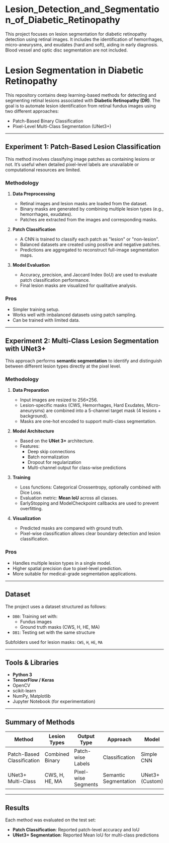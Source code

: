 # Lesion_Detection_and_Segmentation_of_Diabetic_Retinopathy
This project focuses on lesion segmentation for diabetic retinopathy detection using retinal images. It includes the identification of hemorrhages, micro-aneurysms, and exudates (hard and soft), aiding in early diagnosis. Blood vessel and optic disc segmentation are not included.

# Lesion Segmentation in Diabetic Retinopathy

This repository contains deep learning-based methods for detecting and segmenting retinal lesions associated with **Diabetic Retinopathy (DR)**. The goal is to automate lesion identification from retinal fundus images using two different approaches:

-  Patch-Based Binary Classification  
-  Pixel-Level Multi-Class Segmentation (UNet3+)

---

## Experiment 1: Patch-Based Lesion Classification

This method involves classifying image patches as containing lesions or not. It’s useful when detailed pixel-level labels are unavailable or computational resources are limited.

###  Methodology

1. **Data Preprocessing**
   - Retinal images and lesion masks are loaded from the dataset.
   - Binary masks are generated by combining multiple lesion types (e.g., hemorrhages, exudates).
   - Patches are extracted from the images and corresponding masks.

2. **Patch Classification**
   - A CNN is trained to classify each patch as "lesion" or "non-lesion".
   - Balanced datasets are created using positive and negative patches.
   - Predictions are aggregated to reconstruct full-image segmentation maps.

3. **Model Evaluation**
   - Accuracy, precision, and Jaccard Index (IoU) are used to evaluate patch classification performance.
   - Final lesion masks are visualized for qualitative analysis.

###  Pros
- Simpler training setup.
- Works well with imbalanced datasets using patch sampling.
- Can be trained with limited data.

---

## Experiment 2: Multi-Class Lesion Segmentation with UNet3+

This approach performs **semantic segmentation** to identify and distinguish between different lesion types directly at the pixel level.

### Methodology

1. **Data Preparation**
   - Input images are resized to 256×256.
   - Lesion-specific masks (CWS, Hemorrhages, Hard Exudates, Micro-aneurysms) are combined into a 5-channel target mask (4 lesions + background).
   - Masks are one-hot encoded to support multi-class segmentation.

2. **Model Architecture**
   - Based on the **UNet 3+** architecture.
   - Features:
     - Deep skip connections
     - Batch normalization
     - Dropout for regularization
     - Multi-channel output for class-wise predictions

3. **Training**
   - Loss functions: Categorical Crossentropy, optionally combined with Dice Loss.
   - Evaluation metric: **Mean IoU** across all classes.
   - EarlyStopping and ModelCheckpoint callbacks are used to prevent overfitting.

4. **Visualization**
   - Predicted masks are compared with ground truth.
   - Pixel-wise classification allows clear boundary detection and lesion classification.

### Pros
- Handles multiple lesion types in a single model.
- Higher spatial precision due to pixel-level prediction.
- More suitable for medical-grade segmentation applications.

---

## Dataset

The project uses a dataset structured as follows:

- `DB0`: Training set with:
  - Fundus images
  - Ground truth masks (CWS, H, HE, MA)
- `DB1`: Testing set with the same structure

 Subfolders used for lesion masks: `CWS`, `H`, `HE`, `MA`

---

## Tools & Libraries

- **Python 3**
- **TensorFlow / Keras**
- OpenCV
- scikit-learn
- NumPy, Matplotlib
- Jupyter Notebook (for experimentation)

---

## Summary of Methods

| Method                     | Lesion Types       | Output Type         | Approach           | Model            |
|---------------------------|--------------------|---------------------|--------------------|------------------|
| Patch-Based Classification| Combined Binary    | Patch-wise Labels   | Classification     | Simple CNN       |
| UNet3+ Multi-Class        | CWS, H, HE, MA     | Pixel-wise Segments | Semantic Segmentation | UNet3+ (Custom)  |

---

## Results

Each method was evaluated on the test set:

- **Patch Classification**: Reported patch-level accuracy and IoU
- **UNet3+ Segmentation**: Reported Mean IoU for multi-class predictions
